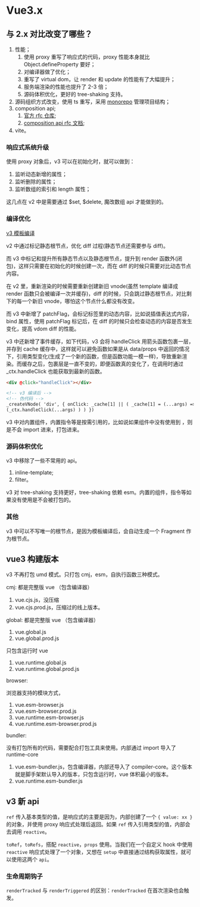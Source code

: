 # Vue3.x

## 与 2.x 对比改变了哪些？

1. 性能；
   1. 使用 proxy 重写了响应式的代码，proxy 性能本身就比 Object.defineProperty 要好；
   2. 对编译器做了优化；
   3. 重写了 virtual dom，让 render 和 update 的性能有了大幅提升；
   4. 服务端渲染的性能也提升了 2-3 倍；
   5. 源码体积优化，更好的 tree-shaking 支持。
2. 源码组织方式改变，使用 ts 重写，采用 [monorepo](https://wangtunan.github.io/blog/vueNextAnalysis/monorepo/) 管理项目结构；
3. composition api;
   1. [官方 rfc 仓库](https://github.com/vuejs/rfcs);
   2. [composition api rfc 文档](https://composition-api.vuejs.org);
4. vite。

### 响应式系统升级

使用 proxy 对象后，v3 可以在初始化时，就可以做到：

1. 监听动态新增的属性；
2. 监听删除的属性；
3. 监听数组的索引和 length 属性；

这几点在 v2 中是需要通过 $set, $delete, 魔改数组 api 才能做到的。

### 编译优化

[v3 模板编译](https://template-explorer.vuejs.org/#eyJzcmMiOiI8ZGl2PkhlbGxvIFdvcmxkPC9kaXY+Iiwic3NyIjpmYWxzZSwib3B0aW9ucyI6e319)

v2 中通过标记静态根节点，优化 diff 过程(静态节点还需要参与 diff)。

而 v3 中标记和提升所有静态节点以及静态根节点，提升到 render 函数外(闭包)，这样只需要在初始化的时候创建一次，而在 diff 的时候只需要对比动态节点内容。

在 v2 里，重新渲染的时候需要重新创建新旧 vnode(虽然 template 编译成 render 函数只会被编译一次并缓存)，diff 的时候，只会跳过静态根节点，对比剩下的每一个新旧 vnode，哪怕这个节点什么都没有改变。

而 v3 中新增了 patchFlag，会标记标签里的动态内容，比如说插值表达式内容，bind 属性，使用 patchFlag 标记后，在 diff 的时候只会检查动态的内容是否发生变化，提高 vdom diff 的性能。

v3 中还新增了事件缓存，如下代码，v3 会将 handleClick 用箭头函数包裹一层，并存到 cache 缓存中，这样就可以避免函数如果是从 data/props 中返回的情况下，引用类型变化(生成了一个新的函数，但是函数功能一模一样)，导致重新渲染。而缓存之后，包裹层是一直不变的，即便函数真的变化了，在调用时通过 \_ctx.handleClick 也能获取到最新的函数。

```html
<div @click="handleClick"></div>

<!-- v3 编译后 -->
<!-- 伪代码 -->
_createVNode( 'div', { onClick: _cache[1] || ( _cache[1] = (...args) =>
(_ctx.handleClick(...args) ) ) })
```

v3 中对内置组件，内置指令等是按需引用的，比如说如果组件中没有使用到 <transition></transition>，则是不会 import 进来，打包进来。

### 源码体积优化

v3 中移除了一些不常用的 api。

1. inline-template;
2. filter。

v3 对 tree-shaking 支持更好，tree-shaking 依赖 esm。内置的组件，指令等如果没有使用是不会被打包的。

### 其他

v3 中可以不写唯一的根节点，是因为模板编译后，会自动生成一个 Fragment 作为根节点。

## vue3 构建版本

v3 不再打包 umd 模式。只打包 cmj，esm，自执行函数三种模式。

cmj:
都是完整版 vue （包含编译器）

1. vue.cjs.js，没压缩
2. vue.cjs.prod.js，压缩过的线上版本。

global:
都是完整版 vue （包含编译器）

1. vue.global.js
2. vue.global.prod.js

只包含运行时 vue

1. vue.runtime.global.js
2. vue.runtime.global.prod.js

browser:

浏览器支持的模块方式， <script type="module"></script>

1. vue.esm-browser.js
2. vue.esm-browser.prod.js
3. vue.runtime.esm-browser.js
4. vue.runtime.esm-browser.prod.js

bundler:

没有打包所有的代码，需要配合打包工具来使用。内部通过 import 导入了 runtime-core

1. vue.esm-bundler.js，包含编译器，内部还导入了 compiler-core。这个版本就是脚手架默认导入的版本，只包含运行时，vue 体积最小的版本。
2. vue.runtime.esm-bundler.js

## v3 新 api

`ref` 传入基本类型的值，是响应式的主要是因为，内部创建了一个 `{ value: xx }` 的对象，并使用 proxy 响应式处理后返回。如果 `ref` 传入引用类型的值，内部会去调用 `reactive`。

`toRef`，`toRefs`，搭配 `reactive`，`props` 使用。当我们在一个自定义 hook 中使用 `reactive` 响应式处理了一个对象，又想在 `setup` 中直接通过结构获取属性，就可以使用这两个 `api`。

### 生命周期钩子

`renderTracked` 与 `renderTriggered` 的区别：`renderTracked` 在首次渲染也会触发。
